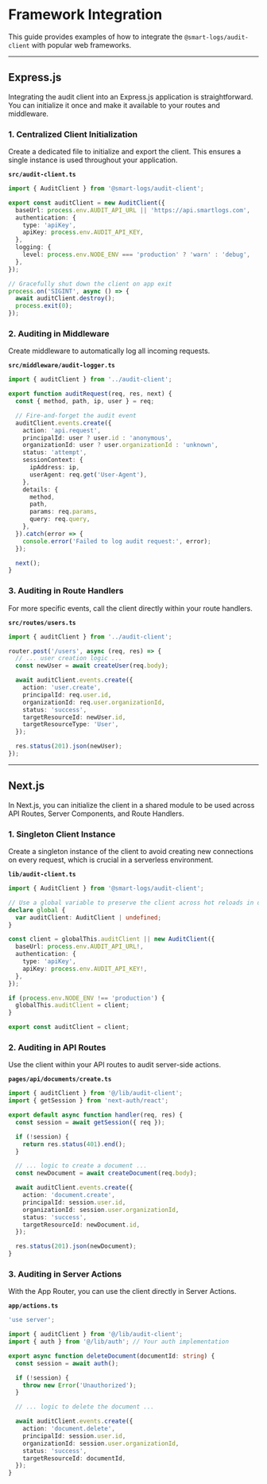 # Framework Integration

This guide provides examples of how to integrate the `@smart-logs/audit-client` with popular web frameworks.

---

## Express.js

Integrating the audit client into an Express.js application is straightforward. You can initialize it once and make it available to your routes and middleware.

### 1. Centralized Client Initialization

Create a dedicated file to initialize and export the client. This ensures a single instance is used throughout your application.

**`src/audit-client.ts`**
```typescript
import { AuditClient } from '@smart-logs/audit-client';

export const auditClient = new AuditClient({
  baseUrl: process.env.AUDIT_API_URL || 'https://api.smartlogs.com',
  authentication: {
    type: 'apiKey',
    apiKey: process.env.AUDIT_API_KEY,
  },
  logging: {
    level: process.env.NODE_ENV === 'production' ? 'warn' : 'debug',
  },
});

// Gracefully shut down the client on app exit
process.on('SIGINT', async () => {
  await auditClient.destroy();
  process.exit(0);
});
```

### 2. Auditing in Middleware

Create middleware to automatically log all incoming requests.

**`src/middleware/audit-logger.ts`**
```typescript
import { auditClient } from '../audit-client';

export function auditRequest(req, res, next) {
  const { method, path, ip, user } = req;

  // Fire-and-forget the audit event
  auditClient.events.create({
    action: 'api.request',
    principalId: user ? user.id : 'anonymous',
    organizationId: user ? user.organizationId : 'unknown',
    status: 'attempt',
    sessionContext: {
      ipAddress: ip,
      userAgent: req.get('User-Agent'),
    },
    details: {
      method,
      path,
      params: req.params,
      query: req.query,
    },
  }).catch(error => {
    console.error('Failed to log audit request:', error);
  });

  next();
}
```

### 3. Auditing in Route Handlers

For more specific events, call the client directly within your route handlers.

**`src/routes/users.ts`**
```typescript
import { auditClient } from '../audit-client';

router.post('/users', async (req, res) => {
  // ... user creation logic ...
  const newUser = await createUser(req.body);

  await auditClient.events.create({
    action: 'user.create',
    principalId: req.user.id,
    organizationId: req.user.organizationId,
    status: 'success',
    targetResourceId: newUser.id,
    targetResourceType: 'User',
  });

  res.status(201).json(newUser);
});
```

---

## Next.js

In Next.js, you can initialize the client in a shared module to be used across API Routes, Server Components, and Route Handlers.

### 1. Singleton Client Instance

Create a singleton instance of the client to avoid creating new connections on every request, which is crucial in a serverless environment.

**`lib/audit-client.ts`**
```typescript
import { AuditClient } from '@smart-logs/audit-client';

// Use a global variable to preserve the client across hot reloads in development
declare global {
  var auditClient: AuditClient | undefined;
}

const client = globalThis.auditClient || new AuditClient({
  baseUrl: process.env.AUDIT_API_URL!,
  authentication: {
    type: 'apiKey',
    apiKey: process.env.AUDIT_API_KEY!,
  },
});

if (process.env.NODE_ENV !== 'production') {
  globalThis.auditClient = client;
}

export const auditClient = client;
```

### 2. Auditing in API Routes

Use the client within your API routes to audit server-side actions.

**`pages/api/documents/create.ts`**
```typescript
import { auditClient } from '@/lib/audit-client';
import { getSession } from 'next-auth/react';

export default async function handler(req, res) {
  const session = await getSession({ req });

  if (!session) {
    return res.status(401).end();
  }

  // ... logic to create a document ...
  const newDocument = await createDocument(req.body);

  await auditClient.events.create({
    action: 'document.create',
    principalId: session.user.id,
    organizationId: session.user.organizationId,
    status: 'success',
    targetResourceId: newDocument.id,
  });

  res.status(201).json(newDocument);
}
```

### 3. Auditing in Server Actions

With the App Router, you can use the client directly in Server Actions.

**`app/actions.ts`**
```typescript
'use server';

import { auditClient } from '@/lib/audit-client';
import { auth } from '@/lib/auth'; // Your auth implementation

export async function deleteDocument(documentId: string) {
  const session = await auth();

  if (!session) {
    throw new Error('Unauthorized');
  }

  // ... logic to delete the document ...

  await auditClient.events.create({
    action: 'document.delete',
    principalId: session.user.id,
    organizationId: session.user.organizationId,
    status: 'success',
    targetResourceId: documentId,
  });
}
```